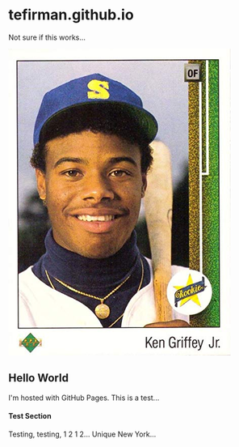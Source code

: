 # tefirman.github.io

Not sure if this works...

<img src="KGJ_rookie.jpg" alt="KGJ" width="440" height="606">

## Hello World
I'm hosted with GitHub Pages. This is a test...

#### Test Section
Testing, testing, 1 2 1 2... Unique New York...

